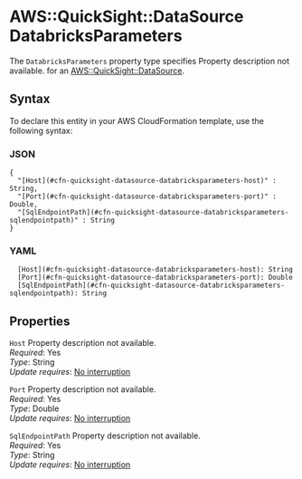# AWS::QuickSight::DataSource DatabricksParameters<a name="aws-properties-quicksight-datasource-databricksparameters"></a>

<a name="aws-properties-quicksight-datasource-databricksparameters-description"></a>The `DatabricksParameters` property type specifies Property description not available\. for an [AWS::QuickSight::DataSource](aws-resource-quicksight-datasource.md)\.

## Syntax<a name="aws-properties-quicksight-datasource-databricksparameters-syntax"></a>

To declare this entity in your AWS CloudFormation template, use the following syntax:

### JSON<a name="aws-properties-quicksight-datasource-databricksparameters-syntax.json"></a>

```
{
  "[Host](#cfn-quicksight-datasource-databricksparameters-host)" : String,
  "[Port](#cfn-quicksight-datasource-databricksparameters-port)" : Double,
  "[SqlEndpointPath](#cfn-quicksight-datasource-databricksparameters-sqlendpointpath)" : String
}
```

### YAML<a name="aws-properties-quicksight-datasource-databricksparameters-syntax.yaml"></a>

```
  [Host](#cfn-quicksight-datasource-databricksparameters-host): String
  [Port](#cfn-quicksight-datasource-databricksparameters-port): Double
  [SqlEndpointPath](#cfn-quicksight-datasource-databricksparameters-sqlendpointpath): String
```

## Properties<a name="aws-properties-quicksight-datasource-databricksparameters-properties"></a>

`Host`  <a name="cfn-quicksight-datasource-databricksparameters-host"></a>
Property description not available\.  
*Required*: Yes  
*Type*: String  
*Update requires*: [No interruption](https://docs.aws.amazon.com/AWSCloudFormation/latest/UserGuide/using-cfn-updating-stacks-update-behaviors.html#update-no-interrupt)

`Port`  <a name="cfn-quicksight-datasource-databricksparameters-port"></a>
Property description not available\.  
*Required*: Yes  
*Type*: Double  
*Update requires*: [No interruption](https://docs.aws.amazon.com/AWSCloudFormation/latest/UserGuide/using-cfn-updating-stacks-update-behaviors.html#update-no-interrupt)

`SqlEndpointPath`  <a name="cfn-quicksight-datasource-databricksparameters-sqlendpointpath"></a>
Property description not available\.  
*Required*: Yes  
*Type*: String  
*Update requires*: [No interruption](https://docs.aws.amazon.com/AWSCloudFormation/latest/UserGuide/using-cfn-updating-stacks-update-behaviors.html#update-no-interrupt)
